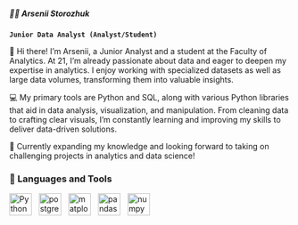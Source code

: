 ##### 🏄‍♂️ Arsenii Storozhuk

**`Junior Data Analyst (Analyst/Student)`**

👋 Hi there! I’m Arsenii, a Junior Analyst and a student at the Faculty of Analytics. At 21, I’m already passionate about data and eager to deepen my expertise in analytics. I enjoy working with specialized datasets as well as large data volumes, transforming them into valuable insights.

💻 My primary tools are Python and SQL, along with various Python libraries that aid in data analysis, visualization, and manipulation. From cleaning data to crafting clear visuals, I’m constantly learning and improving my skills to deliver data-driven solutions.

🌱 Currently expanding my knowledge and looking forward to taking on challenging projects in analytics and data science!



### 🧰 Languages and Tools


<img align="left" alt="Python" width="40px" style="padding-right:10px;" src="https://cdn.jsdelivr.net/gh/devicons/devicon@latest/icons/python/python-original.svg" />       
<img align="left" alt="postgresql" width="40px" style="padding-right:10px;" src="https://cdn.jsdelivr.net/gh/devicons/devicon@latest/icons/postgresql/postgresql-original.svg" />
<img align="left" alt="matplotlib" width="40px" style="padding-right:10px;" src="https://cdn.jsdelivr.net/gh/devicons/devicon@latest/icons/matplotlib/matplotlib-original.svg" />
<img align="left" alt="pandas" width="40px" style="padding-right:10px;" src="https://cdn.jsdelivr.net/gh/devicons/devicon@latest/icons/pandas/pandas-original.svg" />
<img align="left" alt="numpy" width="40px" style="padding-right:10px;" src="https://cdn.jsdelivr.net/gh/devicons/devicon@latest/icons/numpy/numpy-original.svg" />

          
          
          
          
          
